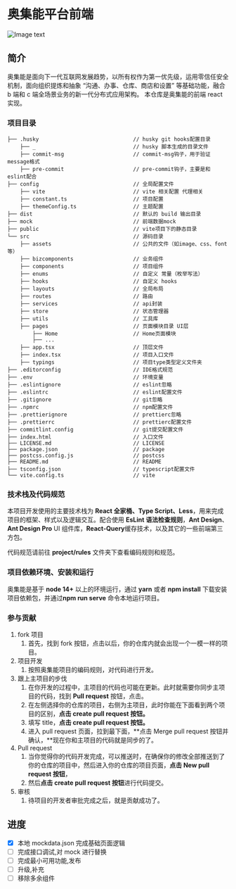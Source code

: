 # 奥集能平台前端

![Image text](https://user-images.githubusercontent.com/8328012/201800690-9f5e989e-4ed3-4817-85b9-b594ac89fd31.png)

## 简介

奥集能是面向下一代互联网发展趋势，以所有权作为第一优先级，运用零信任安全机制，面向组织提炼和抽象 “沟通、办事、仓库、商店和设置” 等基础功能，融合 b 端和 c 端全场景业务的新一代分布式应用架构。
本仓库是奥集能的前端 react 实现。

### 项目目录

```
├── .husky                              // husky git hooks配置目录
    ├── _                               // husky 脚本生成的目录文件
    ├── commit-msg                      // commit-msg钩子，用于验证 message格式
    ├── pre-commit                      // pre-commit钩子，主要是和eslint配合
├── config                              // 全局配置文件
    ├── vite                            // vite 相关配置 代理相关
    ├── constant.ts                     // 项目配置
    ├── themeConfig.ts                  // 主题配置
├── dist                                // 默认的 build 输出目录
├── mock                                // 前端数据mock
├── public                              // vite项目下的静态目录
└── src                                 // 源码目录
    ├── assets                          // 公共的文件（如image、css、font等）
    ├── bizcomponents                   // 业务组件
    ├── components                      // 项目组件
    ├── enums                           // 自定义 常量（枚举写法）
    ├── hooks                           // 自定义 hooks
    ├── layouts                         // 全局布局
    ├── routes                          // 路由
    ├── services                        // api封装
    ├── store                           // 状态管理器
    ├── utils                           // 工具库
    ├── pages                           // 页面模块目录 UI层
        ├── Home                        // Home页面模块
        ├── ...
    ├── app.tsx                         // 顶层文件
    ├── index.tsx                       // 项目入口文件
    ├── typings                         // 项目type类型定义文件夹
├── .editorconfig                       // IDE格式规范
├── .env                                // 环境变量
├── .eslintignore                       // eslint忽略
├── .eslintrc                           // eslint配置文件
├── .gitignore                          // git忽略
├── .npmrc                              // npm配置文件
├── .prettierignore                     // prettierc忽略
├── .prettierrc                         // prettierc配置文件
├── commitlint.config                   // git提交配置文件
├── index.html                          // 入口文件
├── LICENSE.md                          // LICENSE
├── package.json                        // package
├── postcss.config.js                   // postcss
├── README.md                           // README
├── tsconfig.json                       // typescript配置文件
└── vite.config.ts                      // vite
```

### 技术栈及代码规范

 本项目开发使用的主要技术栈为 **React 全家桶、Type Script、Less**，用来完成项目的框架、样式以及逻辑交互。配合使用 **EsLint 语法检查规则**，**Ant Design**、**Ant Design Pro** UI 组件库，**React-Query**缓存技术，以及其它的一些前端第三方包。

代码规范请前往 **project/rules** 文件夹下查看编码规则和规范。

### 项目依赖环境、安装和运行

奥集能是基于 **node 14+** 以上的环境运行，通过 **yarn** 或者 **npm install** 下载安装项目依赖包，并通过**npm run serve** 命令本地运行项目。

### 参与贡献

1. fork 项目
   1. 首先，找到 fork 按钮，点击以后，你的仓库内就会出现一个一模一样的项目。
2. 项目开发
   1. 按照奥集能项目的编码规则，对代码进行开发。
3. 跟上主项目的步伐
   1. 在你开发的过程中，主项目的代码也可能在更新。此时就需要你同步主项目的代码，找到 **Pull request** 按钮，点击。
   2. 在左侧选择你的仓库的项目，右侧为主项目，此时你能在下面看到两个项目的区别，**点击 create pull request 按钮。**
   3. 填写 title，**点击 create pull request 按钮。**
   4. 进入 pull request 页面，拉到最下面，**点击 Merge pull request 按钮并确认，**现在你和主项目的代码就是同步的了。
4. Pull request
   1. 当你觉得你的代码开发完成，可以推送时，在确保你的修改全部推送到了你的仓库的项目中，然后进入你的仓库的项目页面，**点击 New pull request 按钮**，
   2. 然后**点击 create pull request 按钮**进行代码提交。
5. 审核
   1. 待项目的开发者审批完成之后，就是贡献成功了。

## 进度

- [x] 本地 mockdata.json 完成基础页面逻辑
- [ ] 完成接口调试,对 mock 进行替换
- [ ] 完成最小可用功能,发布
- [ ] 升级,补充
- [ ] 移除多余组件
